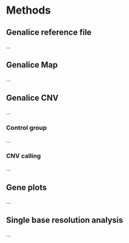 # Methods

## Genalice reference file
...

## Genalice Map
...

## Genalice CNV
...

### Control group
...

### CNV calling
...

## Gene plots
...

## Single base resolution analysis
...
